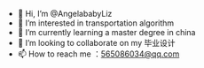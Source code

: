 - 👋 Hi, I’m @AngelababyLiz
- 👀 I’m interested in transportation algorithm
- 🌱 I’m currently learning a master degree in china
- 💞️ I’m looking to collaborate on my 毕业设计
- 📫 How to reach me ：565086034@qq.com

<!---
AngelababyLiz/AngelababyLiz is a ✨ special ✨ repository because its `README.md` (this file) appears on your GitHub profile.
You can click the Preview link to take a look at your changes.
--->
